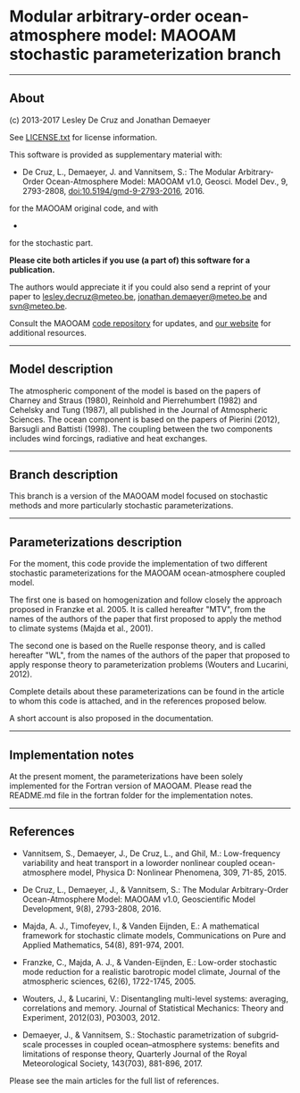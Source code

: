 # Modular arbitrary-order ocean-atmosphere model: MAOOAM stochastic parameterization branch

--------------------------------------------------------------------------------------------

## About ##

(c) 2013-2017 Lesley De Cruz and Jonathan Demaeyer

See [LICENSE.txt](LICENSE.txt) for license information.

This software is provided as supplementary material with:

* De Cruz, L., Demaeyer, J. and Vannitsem, S.: The Modular Arbitrary-Order
Ocean-Atmosphere Model: MAOOAM v1.0, Geosci. Model Dev., 9, 2793-2808,
[doi:10.5194/gmd-9-2793-2016](http://dx.doi.org/10.5194/gmd-9-2793-2016), 2016.

for the MAOOAM original code, and with

*

for the stochastic part.

**Please cite both articles if you use (a part of) this software for a
publication.**

The authors would appreciate it if you could also send a reprint of
your paper to <lesley.decruz@meteo.be>, <jonathan.demaeyer@meteo.be> and
<svn@meteo.be>. 

Consult the MAOOAM [code repository](http://www.github.com/Climdyn/MAOOAM)
for updates, and [our website](http://climdyn.meteo.be) for additional
resources.

------------------------------------------------------------------------

## Model description ##

The atmospheric component of the model is based on the papers of Charney and
Straus (1980), Reinhold and Pierrehumbert (1982) and  Cehelsky and Tung (1987),
all published in the Journal of Atmospheric Sciences. The ocean component is
based on the papers of Pierini (2012), Barsugli and Battisti (1998). The
coupling between the two components includes wind forcings, radiative and heat
exchanges.

------------------------------------------------------------------------

## Branch description ##

This branch is a version of the MAOOAM model focused on stochastic methods
and more particularly stochastic parameterizations. 

------------------------------------------------------------------------

## Parameterizations description ##

For the moment, this code provide the implementation of two different
stochastic parameterizations for the MAOOAM ocean-atmosphere coupled
model.

The first one is based on homogenization and follow closely the 
approach proposed in Franzke et al. 2005. It is called hereafter "MTV", from the
names of the authors of the paper that first proposed to apply the method 
to climate systems (Majda et al., 2001).

The second one is based on the Ruelle response theory, and is called
hereafter "WL", from the names of the authors of the paper that proposed
to apply response theory to parameterization problems (Wouters and Lucarini, 2012).

Complete details about these parameterizations can be found in the article
to whom this code is attached, and in the references proposed below.

A short account is also proposed in the documentation.

------------------------------------------------------------------------

## Implementation notes ##

At the present moment, the parameterizations have been solely implemented
for the Fortran version of MAOOAM. Please read the README.md file in 
the fortran folder for the implementation notes. 

------------------------------------------------------------------------

## References ##

* Vannitsem, S., Demaeyer, J., De Cruz, L., and Ghil, M.: Low-frequency
variability and heat transport in a loworder nonlinear coupled ocean-atmosphere
model, Physica D: Nonlinear Phenomena, 309, 71-85, 2015. 

* De Cruz, L., Demaeyer, J., & Vannitsem, S.: The Modular Arbitrary-Order
Ocean-Atmosphere Model: MAOOAM v1.0,
Geoscientific Model Development, 9(8), 2793-2808, 2016. 

* Majda, A. J., Timofeyev, I., & Vanden Eijnden, E.: A mathematical framework
for stochastic climate models,
Communications on Pure and Applied Mathematics, 54(8), 891-974, 2001.

* Franzke, C., Majda, A. J., & Vanden-Eijnden, E.: Low-order stochastic mode
reduction for a realistic barotropic model climate,
Journal of the atmospheric sciences, 62(6), 1722-1745, 2005.  

* Wouters, J., & Lucarini, V.: Disentangling multi-level systems: averaging,
correlations and memory.
Journal of Statistical Mechanics: Theory and Experiment, 2012(03), P03003, 2012.

* Demaeyer, J., & Vannitsem, S.: Stochastic parametrization of subgrid‐scale
processes in coupled ocean–atmosphere systems: benefits and limitations of response theory,
Quarterly Journal of the Royal Meteorological Society, 143(703), 881-896, 2017. 

Please see the main articles for the full list of references.
